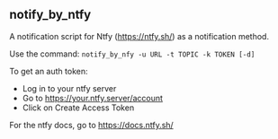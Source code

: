 ## notify_by_ntfy

A notification script for Ntfy (https://ntfy.sh/) as a notification method. 

Use the command: `notify_by_nfy -u URL -t TOPIC -k TOKEN [-d]`

To get an auth token:
- Log in to your ntfy server
- Go to https://your.ntfy.server/account
- Click on Create Access Token

For the ntfy docs, go to https://docs.ntfy.sh/

